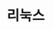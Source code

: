 ---
title: "리눅스"
layout: archive
permalink: categories/linux
author_profile: true
sidebar_main: true
---